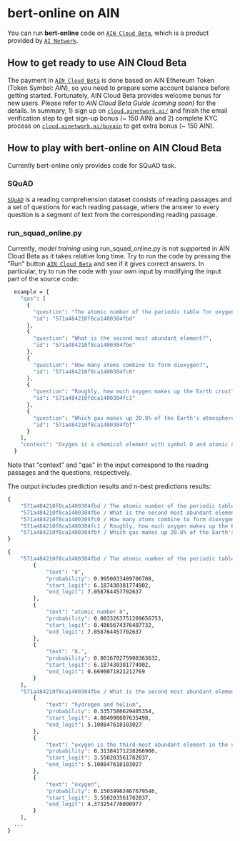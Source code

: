 # bert-online on AIN

You can run **bert-online** code on [`AIN Cloud Beta`](https://cloud.ainetwork.ai/), which is a product provided by [`AI Network`](https://ainetwork.ai/).

## How to get ready to use AIN Cloud Beta

The payment in [`AIN Cloud Beta`](https://cloud.ainetwork.ai/) is done based on AIN Ethereum Token (Token Symbol: *AIN*), so you need to prepare some account balance before getting started.
Fortunately, AIN Cloud Beta provides welcome bonus for new users. Please refer to *AIN Cloud Beta Guide (coming soon)* for the details.
In summary, 1) sign up on [`cloud.ainetwork.ai/`](https://cloud.ainetwork.ai/) and finish the email verification step to get sign-up bonus (~ 150 AIN) and 2) complete KYC process on [`cloud.ainetwork.ai/buyain`](https://cloud.ainetwork.ai/buyain) to get extra bonus (~ 150 AIN).

## How to play with bert-online on AIN Cloud Beta

Currently bert-online only provides code for SQuAD task. 

### SQuAD

[`SQuAD`](https://rajpurkar.github.io/SQuAD-explorer/) is a reading comprehension dataset consists of reading passages and a set of questions for each reading passage, where the answer to every question is a segment of text from the corresponding reading passage.

### run_squad_online.py

Currently, *model training* using run_squad_online.py is not supported in AIN Cloud Beta as it takes relative long time.
Try to run the code by pressing the "Run" button [`AIN Cloud Beta`](https://cloud.ainetwork.ai/)
and see if it gives correct answers.
In particular, try to run the code with your own input by modifying the input part of the source code:

```bash
  example = {
    "qas": [
      {
        "question": "The atomic number of the periodic table for oxygen?",
        "id": "571a484210f8ca1400304fbd"
      },
      {
        "question": "What is the second most abundant element?",
        "id": "571a484210f8ca1400304fbe"
      },
      {
        "question": "How many atoms combine to form dioxygen?",
        "id": "571a484210f8ca1400304fc0"
      },
      {
        "question": "Roughly, how much oxygen makes up the Earth crust?",
        "id": "571a484210f8ca1400304fc1"
      },
      {
        "question": "Which gas makes up 20.8% of the Earth's atmosphere?",
        "id": "571a484210f8ca1400304fbf"
      }
    ],
    "context": "Oxygen is a chemical element with symbol O and atomic number 8. It is a member of the chalcogen group on the periodic table and is a highly reactive nonmetal and oxidizing agent that readily forms compounds (notably oxides) with most elements. By mass, oxygen is the third-most abundant element in the universe, after hydrogen and helium. At standard temperature and pressure, two atoms of the element bind to form dioxygen, a colorless and odorless diatomic gas with the formula O\n2. Diatomic oxygen gas constitutes 20.8% of the Earth's atmosphere. However, monitoring of atmospheric oxygen levels show a global downward trend, because of fossil-fuel burning. Oxygen is the most abundant element by mass in the Earth's crust as part of oxide compounds such as silicon dioxide, making up almost half of the crust's mass."
  }
```

Note that "context" and "qas" in the input correspond to the reading passages and the questions, respectively.

The output includes prediction results and n-best predictions results:

```bash
{
    "571a484210f8ca1400304fbd / The atomic number of the periodic table for oxygen?": "8", 
    "571a484210f8ca1400304fbe / What is the second most abundant element?": "hydrogen and helium", 
    "571a484210f8ca1400304fc0 / How many atoms combine to form dioxygen?": "two atoms", 
    "571a484210f8ca1400304fc1 / Roughly, how much oxygen makes up the Earth crust?": "almost half", 
    "571a484210f8ca1400304fbf / Which gas makes up 20.8% of the Earth's atmosphere?": "Diatomic oxygen gas"
}

{
    "571a484210f8ca1400304fbd / The atomic number of the periodic table for oxygen?": [
        {
            "text": "8", 
            "probability": 0.9950033489706708, 
            "start_logit": 6.187430381774902, 
            "end_logit": 7.058764457702637
        }, 
        {
            "text": "atomic number 8", 
            "probability": 0.0033263751209656753, 
            "start_logit": 0.4865674376487732, 
            "end_logit": 7.058764457702637
        }, 
        {
            "text": "8.", 
            "probability": 0.001670275908363632, 
            "start_logit": 6.187430381774902, 
            "end_logit": 0.6690071821212769
        }
    ], 
    "571a484210f8ca1400304fbe / What is the second most abundant element?": [
        {
            "text": "hydrogen and helium", 
            "probability": 0.5357586629405354, 
            "start_logit": 4.084998607635498, 
            "end_logit": 5.108847618103027
        }, 
        {
            "text": "oxygen is the third-most abundant element in the universe, after hydrogen and helium", 
            "probability": 0.31384171238266906, 
            "start_logit": 3.550203561782837, 
            "end_logit": 5.108847618103027
        }, 
        {
            "text": "oxygen", 
            "probability": 0.15039962467679546, 
            "start_logit": 3.550203561782837, 
            "end_logit": 4.373254776000977
        }
    ], 
  ...
}
```
